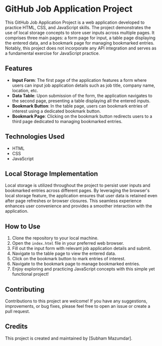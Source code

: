 # GitHub Job Application Project

This GitHub Job Application Project is a web application developed to practice HTML, CSS, and JavaScript skills. The project demonstrates the use of local storage concepts to store user inputs across multiple pages. It comprises three main pages: a form page for input, a table page displaying the entered data, and a bookmark page for managing bookmarked entries. Notably, this project does not incorporate any API integration and serves as a fundamental exercise for JavaScript practice.

## Features

- **Input Form**: The first page of the application features a form where users can input job application details such as job title, company name, location, etc.
- **Data Table**: Upon submission of the form, the application navigates to the second page, presenting a table displaying all the entered inputs.
- **Bookmark Button**: In the table page, users can bookmark entries of interest using a dedicated bookmark button.
- **Bookmark Page**: Clicking on the bookmark button redirects users to a third page dedicated to managing bookmarked entries.

## Technologies Used

- HTML
- CSS
- JavaScript

## Local Storage Implementation

Local storage is utilized throughout the project to persist user inputs and bookmarked entries across different pages. By leveraging the browser's local storage feature, the application ensures that user data is retained even after page refreshes or browser closures. This seamless experience enhances user convenience and provides a smoother interaction with the application.

## How to Use

1. Clone the repository to your local machine.
2. Open the `index.html` file in your preferred web browser.
3. Fill out the input form with relevant job application details and submit.
4. Navigate to the table page to view the entered data.
5. Click on the bookmark button to mark entries of interest.
6. Navigate to the bookmark page to manage bookmarked entries.
7. Enjoy exploring and practicing JavaScript concepts with this simple yet functional project!

## Contributing

Contributions to this project are welcome! If you have any suggestions, improvements, or bug fixes, please feel free to open an issue or create a pull request.

## Credits

This project is created and maintained by [Subham Mazumdar]. 

